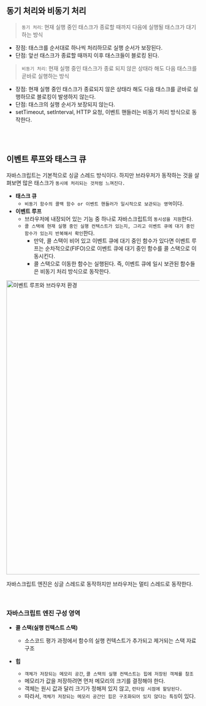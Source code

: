 ## 동기 처리와 비동기 처리

> `동기 처리`: 현재 실행 중인 태스크가 종료할 때까지 다음에 실행될 태스크가 대기하는 방식

- 장점: 태스크를 순서대로 하나씩 처리하므로 실행 순서가 보장된다.
- 단점: 앞선 태스크가 종료할 때까지 이후 태스크들이 블로킹 된다.

> `비동기 처리`: 현재 실행 중인 태스크가 종료 되지 않은 상태라 해도 다음 태스크를 곧바로 실행하는 방식

- 장점: 현재 실행 중인 태스크가 종료되지 않은 상태라 해도 다음 태스크를 곧바로 실행하므로 블로킹이 발생하지 않는다.
- 단점: 태스크의 실행 순서가 보장되지 않는다.
- setTimeout, setInterval, HTTP 요청, 이벤트 핸들러는 비동기 처리 방식으로 동작한다.

<br />
<br />

## 이벤트 루프와 태스크 큐

자바스크립트는 기본적으로 싱글 스레드 방식이다. 하지만 브라우저가 동작하는 것을 살펴보면 많은 태스크가 `동시에 처리되는 것처럼 느껴진다.`

- **태스크 큐**
  - `비동기 함수의 콜백 함수 or 이벤트 핸들러가 일시적으로 보관되는 영역`이다.
- **이벤트 루프**
  - 브라우저에 내장되어 있는 기능 중 하나로 자바스크립트의 `동시성을 지원`한다.
  - `콜 스택에 현재 실행 중인 실행 컨텍스트가 있는지, 그리고 이벤트 큐에 대기 중인 함수가 있는지 반복해서 확인`한다.
    - 만약, 콜 스택이 비어 있고 이벤트 큐에 대기 중인 함수가 있다면 이벤트 루프는 순차적으로(FIFO)으로 이벤트 큐에 대기 중인 함수를 콜 스택으로 이동시킨다.
    - 콜 스택으로 이동한 함수는 실행된다. 즉, 이벤트 큐에 일시 보관된 함수들은 비동기 처리 방식으로 동작한다.

<img width="768" alt="이벤트 루프와 브라우저 환경" src="https://github.com/prgrms-web-devcourse/FEDC5_JavaScript_study/assets/100656920/e8473006-5743-45f9-a5fc-84da198cd69b">

자바스크립트 엔진은 싱글 스레드로 동작하지만 브라우저는 멀티 스레드로 동작한다.

<br />

### 자바스크립트 엔진 구성 영역

- **콜 스택(실행 컨텍스트 스택)**

  - 소스코드 평가 과정에서 함수의 실행 컨텍스트가 추가되고 제거되는 스택 자료구조

- **힙**
  - `객체가 저장되는 메모리 공간`, `콜 스택의 실행 컨텍스트는 힙에 저장된 객체를 참조`
  - 메모리가 값을 저장하려면 먼저 메모리의 크기를 결정해야 한다.
  - 객체는 원시 값과 달리 크기가 정해져 있지 않고, `런타임 시점에 할당된다.`
  - 따라서, `객체가 저장되는 메모리 공간인 힙은 구조화되어 있지 않다는 특징`이 있다.
